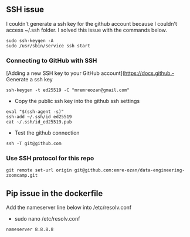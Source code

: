 ## SSH issue 
I couldn't generate a ssh key for the github account because I couldn't access ~/.ssh folder. I solved this issue with the commands below.
```
sudo ssh-keygen -A
sudo /usr/sbin/service ssh start
```
### Connecting to GitHub with SSH
[Adding a new SSH key to your GitHub account](https://docs.github.- Generate a ssh key
```
ssh-keygen -t ed25519 -C "mremreozan@gmail.com"
```
- Copy the public ssh key into the github ssh settings 
```
eval "$(ssh-agent -s)"
ssh-add ~/.ssh/id_ed25519
cat ~/.ssh/id_ed25519.pub
```
- Test the github connection
```
ssh -T git@github.com
```

### Use SSH protocol for this repo
```
git remote set-url origin git@github.com:emre-ozan/data-engineering-zoomcamp.git
```
## Pip issue in the dockerfile
Add the nameserver line below into /etc/resolv.conf
- sudo nano /etc/resolv.conf
```
nameserver 8.8.8.8
```


